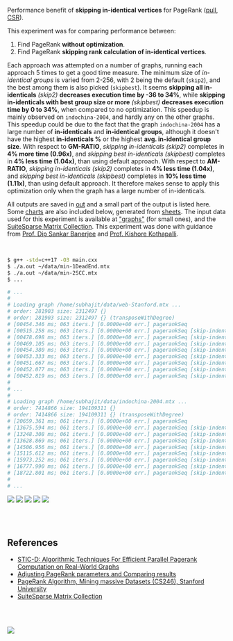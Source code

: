 Performance benefit of **skipping in-identical vertices** for PageRank ([pull], [CSR]).

This experiment was for comparing performance between:
1. Find PageRank **without optimization**.
2. Find PageRank **skipping rank calculation of in-identical vertices**.

Each approach was attempted on a number of graphs, running each approach 5 times
to get a good time measure. The minimum size of *in-identical groups* is varied
from 2-256, with 2 being the default (`skip2`), and the best among them is also
picked (`skipbest`). It seems **skipping all in-identicals** *(skip2)*
**decreases execution time by -36 to 34%**, while **skipping in-identicals with
best group size or more** *(skipbest)* **decreases execution time by 0 to 34%**,
when compared to no optimization. This speedup is mainly observed on
`indochina-2004`, and hardly any on the other graphs. This speedup could be due
to the fact that the graph `indochina-2004` has a large number of
**in-identicals** and **in-identical groups**, although it doesn't have the
highest **in-identicals %** or the highest **avg. in-identical group size**.
With respect to **GM-RATIO**, *skipping in-identicals (skip2)* completes in **4%
more time (0.96x)**, and *skipping best in-identicals (skipbest)* completes in
**4% less time (1.04x)**, than using default approach. With respect to
**AM-RATIO**, *skipping in-identicals (skip2)* completes in **4% less time
(1.04x)**, and *skipping best in-identicals (skipbest)* completes in **10% less
time (1.11x)**, than using default approach. It therefore makes sense to apply
this optimization only when the graph has a large number of in-identicals.

All outputs are saved in [out](out/) and a small part of the output is listed
here. Some [charts] are also included below, generated from [sheets]. The input
data used for this experiment is available at ["graphs"] (for small ones), and
the [SuiteSparse Matrix Collection]. This experiment was done with guidance
from [Prof. Dip Sankar Banerjee] and [Prof. Kishore Kothapalli].

<br>

```bash
$ g++ -std=c++17 -O3 main.cxx
$ ./a.out ~/data/min-1DeadEnd.mtx
$ ./a.out ~/data/min-2SCC.mtx
$ ...

# ...
#
# Loading graph /home/subhajit/data/web-Stanford.mtx ...
# order: 281903 size: 2312497 {}
# order: 281903 size: 2312497 {} (transposeWithDegree)
# [00454.346 ms; 063 iters.] [0.0000e+00 err.] pagerankSeq
# [00515.258 ms; 063 iters.] [0.0000e+00 err.] pagerankSeq [skip-indenticals=002; inidenticals=00100411; inidentical-groups=00013685]
# [00478.698 ms; 063 iters.] [0.0000e+00 err.] pagerankSeq [skip-indenticals=004; inidenticals=00081602; inidentical-groups=00005358]
# [00469.105 ms; 063 iters.] [0.0000e+00 err.] pagerankSeq [skip-indenticals=008; inidenticals=00068989; inidentical-groups=00002814]
# [00454.380 ms; 063 iters.] [0.0000e+00 err.] pagerankSeq [skip-indenticals=016; inidenticals=00042289; inidentical-groups=00000621]
# [00453.333 ms; 063 iters.] [0.0000e+00 err.] pagerankSeq [skip-indenticals=032; inidenticals=00033030; inidentical-groups=00000210]
# [00451.667 ms; 063 iters.] [0.0000e+00 err.] pagerankSeq [skip-indenticals=064; inidenticals=00026535; inidentical-groups=00000066]
# [00452.077 ms; 063 iters.] [0.0000e+00 err.] pagerankSeq [skip-indenticals=128; inidenticals=00022136; inidentical-groups=00000013]
# [00452.819 ms; 063 iters.] [0.0000e+00 err.] pagerankSeq [skip-indenticals=256; inidenticals=00020315; inidentical-groups=00000001]
#
# ...
#
# Loading graph /home/subhajit/data/indochina-2004.mtx ...
# order: 7414866 size: 194109311 {}
# order: 7414866 size: 194109311 {} (transposeWithDegree)
# [20659.361 ms; 061 iters.] [0.0000e+00 err.] pagerankSeq
# [13675.594 ms; 061 iters.] [0.0000e+00 err.] pagerankSeq [skip-indenticals=002; inidenticals=03812478; inidentical-groups=00536411]
# [13248.308 ms; 061 iters.] [0.0000e+00 err.] pagerankSeq [skip-indenticals=004; inidenticals=03158460; inidentical-groups=00248667]
# [13628.869 ms; 061 iters.] [0.0000e+00 err.] pagerankSeq [skip-indenticals=008; inidenticals=02526184; inidentical-groups=00125764]
# [14506.956 ms; 061 iters.] [0.0000e+00 err.] pagerankSeq [skip-indenticals=016; inidenticals=01740972; inidentical-groups=00050013]
# [15115.612 ms; 061 iters.] [0.0000e+00 err.] pagerankSeq [skip-indenticals=032; inidenticals=00902774; inidentical-groups=00012522]
# [15973.252 ms; 061 iters.] [0.0000e+00 err.] pagerankSeq [skip-indenticals=064; inidenticals=00520148; inidentical-groups=00003583]
# [16777.990 ms; 061 iters.] [0.0000e+00 err.] pagerankSeq [skip-indenticals=128; inidenticals=00298452; inidentical-groups=00001067]
# [18722.801 ms; 061 iters.] [0.0000e+00 err.] pagerankSeq [skip-indenticals=256; inidenticals=00174415; inidentical-groups=00000341]
#
# ...
```

[![](https://i.imgur.com/6FHGlfe.png)][sheetp]
[![](https://i.imgur.com/Ti2UxC6.png)][sheetp]
[![](https://i.imgur.com/gpegImP.png)][sheetp]
[![](https://i.imgur.com/4ECJNtM.png)][sheetp]
[![](https://i.imgur.com/SBgCMEF.png)][sheetp]

<br>
<br>


## References

- [STIC-D: Algorithmic Techniques For Efficient Parallel Pagerank Computation on Real-World Graphs](https://gist.github.com/wolfram77/bb09968cc0e592583c4b180243697d5a)
- [Adjusting PageRank parameters and Comparing results](https://arxiv.org/abs/2108.02997)
- [PageRank Algorithm, Mining massive Datasets (CS246), Stanford University](https://www.youtube.com/watch?v=ke9g8hB0MEo)
- [SuiteSparse Matrix Collection]

<br>
<br>

[![](https://i.imgur.com/Z7oiZSS.jpg)](https://www.youtube.com/watch?v=rKv_l1RnSqs)

[Prof. Dip Sankar Banerjee]: https://sites.google.com/site/dipsankarban/
[Prof. Kishore Kothapalli]: https://www.iiit.ac.in/people/faculty/kkishore/
[SuiteSparse Matrix Collection]: https://sparse.tamu.edu
["graphs"]: https://github.com/puzzlef/graphs
[pull]: https://github.com/puzzlef/pagerank-push-vs-pull
[CSR]: https://github.com/puzzlef/pagerank-class-vs-csr
[charts]: https://photos.app.goo.gl/8xjqrsB6jqFAxGWF7
[sheets]: https://docs.google.com/spreadsheets/d/1FyOjUSpAlpZdx1Pf0DzzS2gzkv9aU8HJtLsW8XkITrs/edit?usp=sharing
[sheetp]: https://docs.google.com/spreadsheets/d/e/2PACX-1vQd9LVv2chGd7pY6LtQXRcZL-HKKj3HvN6Z-VUulKmuxSFuSyWzwi_sawnNka0FLpff5SZaw98L4tTW/pubhtml
